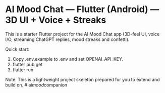 # AI Mood Chat — Flutter (Android) — 3D UI + Voice + Streaks

This is a starter Flutter project for the AI Mood Chat app (3D-feel UI, voice I/O, streaming ChatGPT replies, mood streaks and confetti).

Quick start:
1. Copy .env.example to .env and set OPENAI_API_KEY.
2. flutter pub get
3. flutter run

Note: This is a lightweight project skeleton prepared for you to extend and build on.
#   a i _ m o o d _ c o m p a n i o n  
 